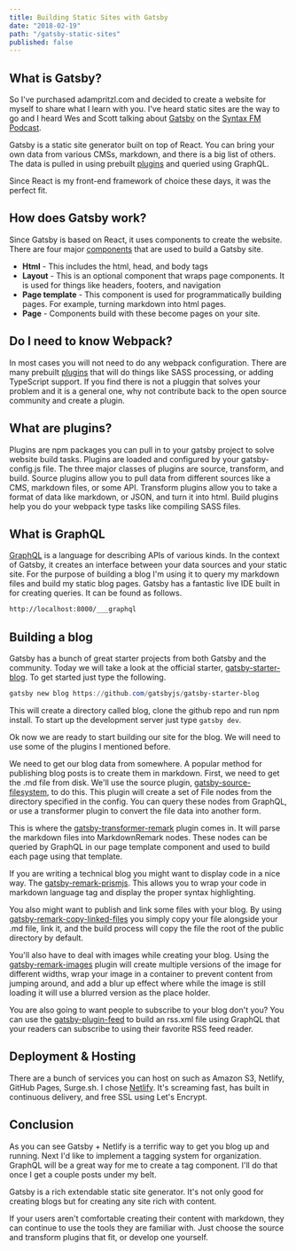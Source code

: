 ```yaml
---
title: Building Static Sites with Gatsby
date: "2018-02-19"
path: "/gatsby-static-sites"
published: false
---
```


## What is Gatsby?
So I've purchased adampritzl.com and decided to create a website for myself to share what I learn with you.  I've heard static sites are the way to go and I heard Wes and Scott talking about [Gatsby](https://www.gatsbyjs.com) on the [Syntax FM Podcast](https://syntax.fm/).

Gatsby is a static site generator built on top of React.  You can bring your own data from various CMSs, markdown, and there is a big list of others.  The data is pulled in using prebuilt [plugins](https://www.gatsbyjs.org/docs/plugins/) and queried using GraphQL.

Since React is my front-end framework of choice these days, it was the perfect fit.

## How does Gatsby work?

Since Gatsby is based on React, it uses components to create the website.  There are four major [components](https://www.gatsbyjs.org/docs/building-with-components/) that are used to build a Gatsby site.

* **Html** - This includes the html, head, and body tags
* **Layout** - This is an optional component that wraps page components.  It is used for things like headers, footers, and navigation
* **Page template** - This component is used for programmatically building pages.  For example, turning markdown into html pages.
* **Page** - Components build with these become pages on your site.

## Do I need to know Webpack?

In most cases you will not need to do any webpack configuration.  There are many prebuilt [plugins](https://www.gatsbyjs.org/docs/plugins/) that will do things like SASS processing, or adding TypeScript support.  If you find there is not a pluggin that solves your problem and it is a general one, why not contribute back to the open source community and create a plugin.

## What are plugins?

Plugins are npm packages you can pull in to your gatsby project to solve website build tasks.  Plugins are loaded and configured by your gatsby-config.js file.  The three major classes of plugins are source, transform, and build.  Source plugins allow you to pull data from different sources like a CMS, markdown files, or some API.  Transform plugins allow you to take a format of data like markdown, or JSON, and turn it into html.  Build plugins help you do your webpack type tasks like compiling SASS files.

## What is GraphQL

[GraphQL](http://graphql.org/) is a language for describing APIs of various kinds. In the context of Gatsby, it creates an interface between your data sources and your static site.  For the purpose of building a blog I'm using it to query my markdown files and build my static blog pages.  Gatsby has a fantastic live IDE built in for creating queries.  It can be found as follows.

```html
http://localhost:8000/___graphql
```

## Building a blog

Gatsby has a bunch of great starter projects from both Gatsby and the community.  Today we will take a look at the official starter, [gatsby-starter-blog](https://github.com/gatsbyjs/gatsby-starter-blog).  To get started just type the following.

```powershell
gatsby new blog https://github.com/gatsbyjs/gatsby-starter-blog
```

This will create a directory called blog, clone the github repo and run npm install.  To start up the development server just type `gatsby dev`.

Ok now we are ready to start building our site for the blog.  We will need to use some of the plugins I mentioned before.  

We need to get our blog data from somewhere.  A popular method for publishing blog posts is to create them in markdown.  First, we need to get the .md file from disk.  We'll use the source plugin, [gatsby-source-filesystem](https://www.gatsbyjs.org/packages/gatsby-source-filesystem/), to do this.  This plugin will create a set of File nodes from the directory specified in the config.  You can query these nodes from GraphQL, or use a transformer plugin to convert the file data into another form.

This is where the [gatsby-transformer-remark](https://www.gatsbyjs.org/packages/gatsby-transformer-remark/) plugin comes in.  It will parse the markdown files into MarkdownRemark nodes.  These nodes can be queried by GraphQL in our page template component and used to build each page using that template.

If you are writing a technical blog you might want to display code in a nice way.  The [gatsby-remark-prismjs](https://www.gatsbyjs.org/packages/gatsby-remark-prismjs/).  This allows you to wrap your code in markdown language tag and display the proper syntax highlighting.

You also might want to publish and link some files with your blog.   By using [gatsby-remark-copy-linked-files](https://www.gatsbyjs.org/packages/gatsby-remark-copy-linked-files/) you simply copy your file alongside your .md file, link it, and the build process will copy the file the root of the public directory by default.

You'll also have to deal with images while creating your blog.  Using the [gatsby-remark-images](https://www.gatsbyjs.org/packages/gatsby-remark-images/) plugin will create multiple versions of the image for different widths,  wrap your image in a container to prevent content from jumping around, and add a blur up effect where while the image is still loading it will use a blurred version as the place holder.

You are also going to want people to subscribe to your blog don't you? You can use the [gatsby-plugin-feed](https://www.gatsbyjs.org/packages/gatsby-plugin-feed/) to build an rss.xml file using GraphQL that your readers can subscribe to using their favorite RSS feed reader.

## Deployment & Hosting

There are a bunch of services you can host on such as Amazon S3, Netlify, GitHub Pages, Surge.sh.  I chose [Netlify](https://www.netlify.com/).  It's screaming fast, has built in continuous delivery, and free SSL using Let's Encrypt.

## Conclusion

As you can see Gatsby + Netlify is a terrific way to get you blog up and running.  Next I'd like to implement a tagging system for organization.  GraphQL will be a great way for me to create a tag component.  I'll do that once I get a couple posts under my belt.

Gatsby is a rich extendable static site generator.  It's not only good for creating blogs but for creating any site rich with content.

If your users aren't comfortable creating their content with markdown, they can continue to use the tools they are familiar with.  Just choose the source and transform plugins that fit, or develop one yourself.
